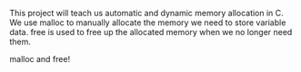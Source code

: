 This project will teach us automatic and dynamic memory allocation in C.
We use malloc to manually allocate the memory we need to store variable data.
free is used to free up the allocated memory when we no longer need them.

malloc and free!
